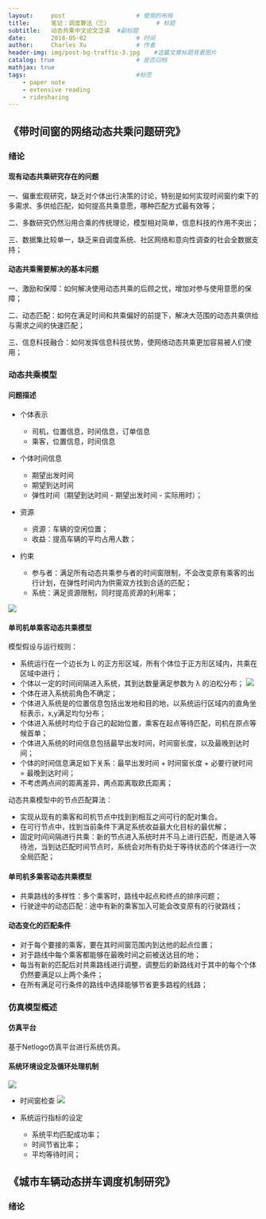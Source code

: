 ```yaml
---
layout:     post                    # 使用的布局
title:      笔记：调度算法（三） 			   # 标题 
subtitle:   动态共乘中文论文泛读  #副标题
date:       2018-05-02              # 时间
author:     Charles Xu              # 作者
header-img: img/post-bg-traffic-3.jpg    #这篇文章标题背景图片
catalog: true                       # 是否归档
mathjax: true
tags:                               #标签
    - paper note
    - extensive reading
    - ridesharing
---
```

<script type="text/x-mathjax-config"> MathJax.Hub.Config({ tex2jax: {inlineMath: [['$$','$$'],['\\(','\\)']]} }); </script> <script type="text/javascript" async src="https://cdn.mathjax.org/mathjax/latest/MathJax.js?config=TeX-MML-AM_CHTML"> </script>
## 《带时间窗的网络动态共乘问题研究》
### 绪论
#### 现有动态共乘研究存在的问题
一、偏重宏观研究，缺乏对个体出行决策的讨论，特别是如何实现时间窗约束下的多需求、多供给匹配，如何提高共乘意愿，哪种匹配方式最有效等；

二、多数研究仍然沿用合乘的传统理论，模型相对简单，信息科技的作用不突出；

三、数据集比较单一，缺乏来自调度系统、社区网络和意向性调查的社会全数据支持；

#### 动态共乘需要解决的基本问题
一、激励和保障：如何解决使用动态共乘的后顾之忧，增加对参与使用意愿的保障；

二、动态匹配：如何在满足时间和共乘偏好的前提下，解决大范围的动态共乘供给与需求之间的快速匹配；

三、信息科技融合：如何发挥信息科技优势，使网络动态共乘更加容易被人们使用；

### 动态共乘模型
#### 问题描述
- 个体表示
	- 司机，位置信息，时间信息，订单信息
	- 乘客，位置信息，时间信息

- 个体时间信息
	- 期望出发时间
	- 期望到达时间
	- 弹性时间（期望到达时间 - 期望出发时间 - 实际用时）；

- 资源
	- 资源：车辆的空闲位置；
	- 收益：提高车辆的平均占用人数；

- 约束
	- 参与者：满足所有动态共乘参与者的时间窗限制，不会改变原有乘客的出行计划，在弹性时间内为供需双方找到合适的匹配；
	- 系统：满足资源限制，同时提高资源的利用率；

![](https://ws3.sinaimg.cn/large/006tKfTcgy1fqx6vd92muj30pj0h775k.jpg)

#### 单司机单乘客动态共乘模型
模型假设与运行规则：

- 系统运行在一个边长为 L 的正方形区域，所有个体位于正方形区域内，共乘在区域中进行；
- 个体以一定的时间间隔进入系统，其到达数量满足参数为 λ 的泊松分布；
![](https://ws3.sinaimg.cn/large/006tKfTcgy1fqx7kpf5bpj309a08nglo.jpg)
- 个体在进入系统前角色不确定；
- 个体进入系统是的位置信息包括出发地和目的地，以系统运行区域内的直角坐标表示，x,y满足均匀分布；
- 个体进入系统时均位于自己的起始位置，乘客在起点等待匹配，司机在原点等候首单；
- 个体进入系统的时间信息包括最早出发时间，时间窗长度，以及最晚到达时间；
- 个体的时间信息满足如下关系：最早出发时间 + 时间窗长度 + 必要行驶时间 = 最晚到达时间；
- 不考虑两点间的距离差异，两点距离取欧氏距离；

动态共乘模型中的节点匹配算法：

- 实现从现有的乘客和司机节点中找到到相互之间可行的配对集合。
- 在可行节点中，找到当前条件下满足系统收益最大化目标的最优解；
- 固定时间间隔进行共乘：新的节点进入系统时并不马上进行匹配，而是进入等待池，当到达匹配时间节点时，系统会对所有扔处于等待状态的个体进行一次全局匹配；

#### 单司机多乘客动态共乘模型
- 共乘路线的多样性：多个乘客时，路线中起点和终点的排序问题；
- 行驶途中的动态匹配：途中有新的乘客加入可能会改变原有的行驶路线；

#### 动态变化的匹配条件
- 对于每个要接的乘客，要在其时间窗范围内到达他的起点位置；
- 对于路线中每个乘客都能够在最晚时间之前被送达目的地；
- 每当有新的匹配后对共乘路线进行调整，调整后的新路线对于其中的每个个体仍然要满足以上两个条件；
- 在所有满足可行条件的路线中选择能够节省更多路程的线路；

### 仿真模型概述
#### 仿真平台
基于Netlogo仿真平台进行系统仿真。

#### 系统环境设定及循环处理机制
![](https://ws3.sinaimg.cn/large/006tKfTcgy1fqx9dcsno5j30do0hjmxx.jpg)

- 时间窗检查
![](https://ws1.sinaimg.cn/large/006tKfTcgy1fqx9etd150j30mp0m5gmr.jpg)

- 系统运行指标的设定
	- 系统平均匹配成功率；
	- 时间节省比率；
	- 平均等待时间；

## 《城市车辆动态拼车调度机制研究》
### 绪论



